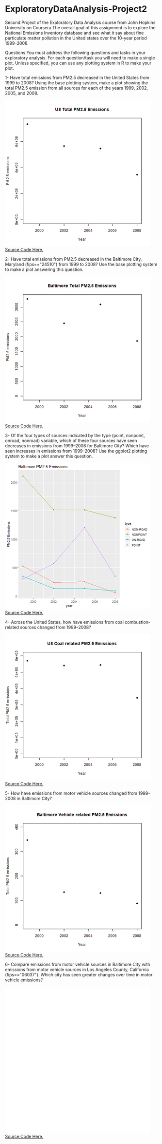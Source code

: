 # ExploratoryDataAnalysis-Project2
Second Project of the Exploratory Data Analysis course from John Hopkins University on Coursera
The overall goal of this assignment is to explore the National Emissions Inventory database and see what it say about fine particulate matter pollution in the United states over the 10-year period 1999–2008. 

Questions
You must address the following questions and tasks in your exploratory analysis. For each question/task you will need to make a single plot. Unless specified, you can use any plotting system in R to make your plot.

1- Have total emissions from PM2.5 decreased in the United States from 1999 to 2008? Using the base plotting system, make a plot showing the total PM2.5 emission from all sources for each of the years 1999, 2002, 2005, and 2008.

![Plot 1](plot1.png)
[Source Code Here.](plot1.R)

2- Have total emissions from PM2.5 decreased in the Baltimore City, Maryland (fips=="24510") from 1999 to 2008? Use the base plotting system to make a plot answering this question.

![Plot 2](plot2.png)
[Source Code Here.](plot2.R)

3- Of the four types of sources indicated by the type (point, nonpoint, onroad, nonroad) variable, which of these four sources have seen decreases in emissions from 1999–2008 for Baltimore City? Which have seen increases in emissions from 1999–2008? Use the ggplot2 plotting system to make a plot answer this question.

![Plot 3](plot3.png)
[Source Code Here.](plot3.R)

4- Across the United States, how have emissions from coal combustion-related sources changed from 1999–2008?

![Plot 4](plot4.png)
[Source Code Here.](plot4.R)

5- How have emissions from motor vehicle sources changed from 1999–2008 in Baltimore City?

![Plot 5](plot5.png)
[Source Code Here.](plot5.R)

6- Compare emissions from motor vehicle sources in Baltimore City with emissions from motor vehicle sources in Los Angeles County, California (fips=="06037"). Which city has seen greater changes over time in motor vehicle emissions?

![Plot 6](plot6.png)
[Source Code Here.](plot6.R)
